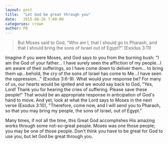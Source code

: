 ```yaml
---
layout: post
title:  "Let God be great through you"
date:   2015-08-26 7:00:00
categories: crown
author: PB
---
```


> But Moses said to God, “Who am I, that I should go to Pharaoh, and that I should bring the sons of Israel out of Egypt?” (Exodus 3:11)

Imagine if you were Moses, and God says to you from the burning bush: "I am the God of your father... I have surely seen the affliction of my people...I am aware of their sufferings, so I have come down to deliver them... to bring them up...behold, the cry of the sons of Israel has come to Me...I have seen the oppression..." (Exodus 3:6-9). What would your response be? For many of us, our hearts would be ignited and we would say back to God, "Yes, Lord! Thank you for hearing the cries of suffering. Please save these people!" That would be an appropriate response in anticipation of God's hand to move. And yet, look at what the Lord says to Moses in the next verse (Exodus 3:10), "Therefore, come now, and I will send you to Pharaoh, so that you may bring my people, the sons of Israel, out of Egypt."

Many times, if not all the time, this Great God accomplishes His amazing works through some not-so-great people. Moses was one those people; you may be one of those people. Don't think you have to be great for God to use you, but let God be great through you.
